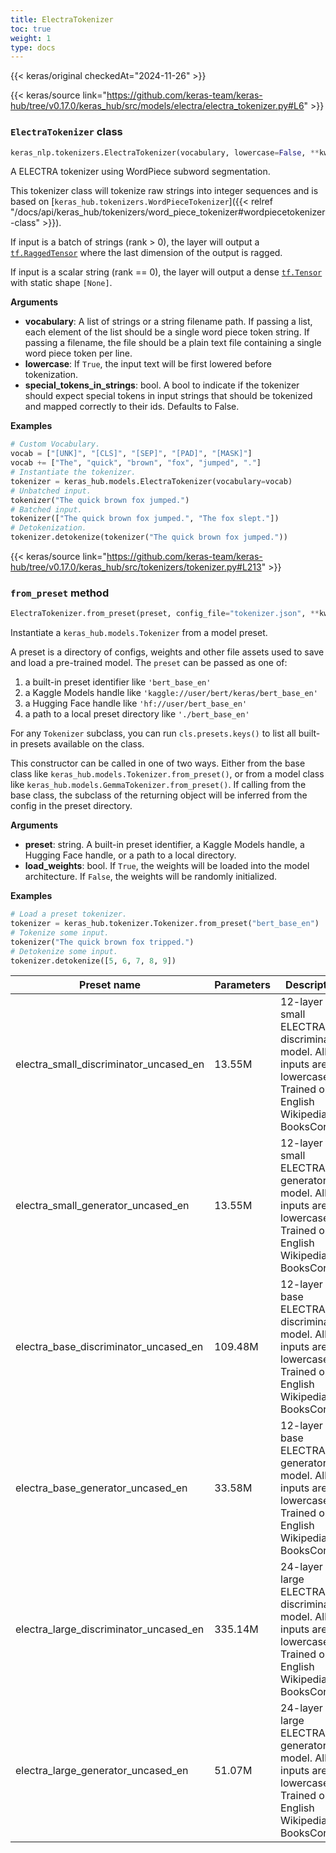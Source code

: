 ```yaml
---
title: ElectraTokenizer
toc: true
weight: 1
type: docs
---
```


{{< keras/original checkedAt="2024-11-26" >}}

{{< keras/source link="https://github.com/keras-team/keras-hub/tree/v0.17.0/keras_hub/src/models/electra/electra_tokenizer.py#L6" >}}

### `ElectraTokenizer` class

```python
keras_nlp.tokenizers.ElectraTokenizer(vocabulary, lowercase=False, **kwargs)
```

A ELECTRA tokenizer using WordPiece subword segmentation.

This tokenizer class will tokenize raw strings into integer sequences and
is based on [`keras_hub.tokenizers.WordPieceTokenizer`]({{< relref "/docs/api/keras_hub/tokenizers/word_piece_tokenizer#wordpiecetokenizer-class" >}}).

If input is a batch of strings (rank > 0), the layer will output a
[`tf.RaggedTensor`](https://www.tensorflow.org/api_docs/python/tf/RaggedTensor) where the last dimension of the output is ragged.

If input is a scalar string (rank == 0), the layer will output a dense
[`tf.Tensor`](https://www.tensorflow.org/api_docs/python/tf/Tensor) with static shape `[None]`.

**Arguments**

- **vocabulary**: A list of strings or a string filename path. If
  passing a list, each element of the list should be a single word
  piece token string. If passing a filename, the file should be a
  plain text file containing a single word piece token per line.
- **lowercase**: If `True`, the input text will be first lowered before
  tokenization.
- **special_tokens_in_strings**: bool. A bool to indicate if the tokenizer
  should expect special tokens in input strings that should be
  tokenized and mapped correctly to their ids. Defaults to False.

**Examples**

```python
# Custom Vocabulary.
vocab = ["[UNK]", "[CLS]", "[SEP]", "[PAD]", "[MASK]"]
vocab += ["The", "quick", "brown", "fox", "jumped", "."]
# Instantiate the tokenizer.
tokenizer = keras_hub.models.ElectraTokenizer(vocabulary=vocab)
# Unbatched input.
tokenizer("The quick brown fox jumped.")
# Batched input.
tokenizer(["The quick brown fox jumped.", "The fox slept."])
# Detokenization.
tokenizer.detokenize(tokenizer("The quick brown fox jumped."))
```

{{< keras/source link="https://github.com/keras-team/keras-hub/tree/v0.17.0/keras_hub/src/tokenizers/tokenizer.py#L213" >}}

### `from_preset` method

```python
ElectraTokenizer.from_preset(preset, config_file="tokenizer.json", **kwargs)
```

Instantiate a `keras_hub.models.Tokenizer` from a model preset.

A preset is a directory of configs, weights and other file assets used
to save and load a pre-trained model. The `preset` can be passed as
one of:

1. a built-in preset identifier like `'bert_base_en'`
2. a Kaggle Models handle like `'kaggle://user/bert/keras/bert_base_en'`
3. a Hugging Face handle like `'hf://user/bert_base_en'`
4. a path to a local preset directory like `'./bert_base_en'`

For any `Tokenizer` subclass, you can run `cls.presets.keys()` to list
all built-in presets available on the class.

This constructor can be called in one of two ways. Either from the base
class like `keras_hub.models.Tokenizer.from_preset()`, or from
a model class like `keras_hub.models.GemmaTokenizer.from_preset()`.
If calling from the base class, the subclass of the returning object
will be inferred from the config in the preset directory.

**Arguments**

- **preset**: string. A built-in preset identifier, a Kaggle Models
  handle, a Hugging Face handle, or a path to a local directory.
- **load_weights**: bool. If `True`, the weights will be loaded into the
  model architecture. If `False`, the weights will be randomly
  initialized.

**Examples**

```python
# Load a preset tokenizer.
tokenizer = keras_hub.tokenizer.Tokenizer.from_preset("bert_base_en")
# Tokenize some input.
tokenizer("The quick brown fox tripped.")
# Detokenize some input.
tokenizer.detokenize([5, 6, 7, 8, 9])
```

| Preset name                            | Parameters | Description                                                                                                        |
| -------------------------------------- | ---------- | ------------------------------------------------------------------------------------------------------------------ |
| electra_small_discriminator_uncased_en | 13.55M     | 12-layer small ELECTRA discriminator model. All inputs are lowercased. Trained on English Wikipedia + BooksCorpus. |
| electra_small_generator_uncased_en     | 13.55M     | 12-layer small ELECTRA generator model. All inputs are lowercased. Trained on English Wikipedia + BooksCorpus.     |
| electra_base_discriminator_uncased_en  | 109.48M    | 12-layer base ELECTRA discriminator model. All inputs are lowercased. Trained on English Wikipedia + BooksCorpus.  |
| electra_base_generator_uncased_en      | 33.58M     | 12-layer base ELECTRA generator model. All inputs are lowercased. Trained on English Wikipedia + BooksCorpus.      |
| electra_large_discriminator_uncased_en | 335.14M    | 24-layer large ELECTRA discriminator model. All inputs are lowercased. Trained on English Wikipedia + BooksCorpus. |
| electra_large_generator_uncased_en     | 51.07M     | 24-layer large ELECTRA generator model. All inputs are lowercased. Trained on English Wikipedia + BooksCorpus.     |

